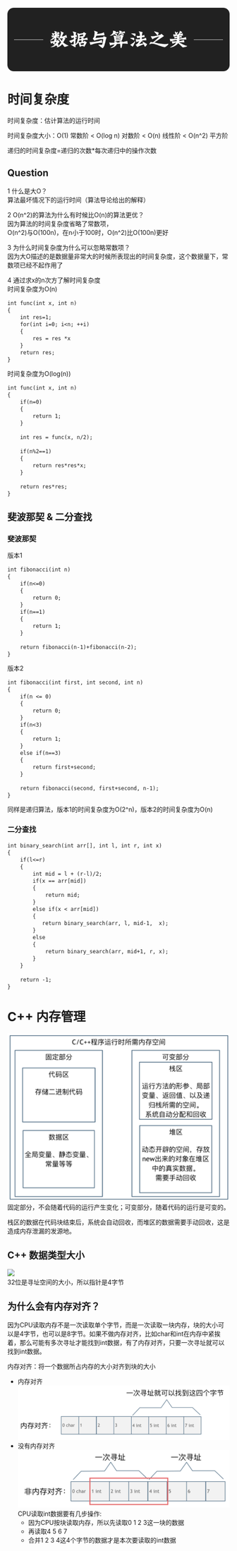 ![](./Picture/p.gif)  

# 时间复杂度
时间复杂度：估计算法的运行时间  

时间复杂度大小：O(1) 常数阶 < O(log n) 对数阶 < O(n) 线性阶 < O(n^2) 平方阶

递归的时间复杂度=递归的次数*每次递归中的操作次数  

## Question  
1 什么是大O？  
算法最坏情况下的运行时间（算法导论给出的解释）       

2 O(n^2)的算法为什么有时候比O(n)的算法更优？  
因为算法的时间复杂度省略了常数项，    
O(n^2)与O(100n)，在n小于100时，O(n^2)比O(100n)更好    

3 为什么时间复杂度为什么可以忽略常数项？  
因为大O描述的是数据量非常大的时候所表现出的时间复杂度，这个数据量下，常数项已经不起作用了      
 
4 通过求x的n次方了解时间复杂度  
时间复杂度为O(n)
```
int func(int x, int n)
{
    int res=1;
    for(int i=0; i<n; ++i)
    {
        res = res *x
    }
    return res;
}
```
时间复杂度为O(log(n))
```
int func(int x, int n)
{
    if(n=0)
    {
        return 1;
    }

    int res = func(x, n/2);

    if(n%2==1)
    {
        return res*res*x;
    }

    return res*res;
}
```
## 斐波那契 & 二分查找

### 斐波那契
版本1
```
int fibonacci(int n)
{
    if(n<=0)
    {
        return 0;
    }
    if(n==1)
    {
        return 1;
    }

    return fibonacci(n-1)+fibonacci(n-2);
}
```
版本2  
```
int fibonacci(int first, int second, int n)
{
    if(n <= 0)
    {
        return 0;
    }
    if(n<3)
    {
        return 1;
    }
    else if(n==3)
    {
        return first+second;
    }

    return fibonacci(second, first+second, n-1);
}
```
同样是递归算法，版本1的时间复杂度为O(2^n)，版本2的时间复杂度为O(n)  

### 二分查找
```
int binary_search(int arr[], int l, int r, int x)
{
    if(l<=r)
    {
        int mid = l + (r-l)/2;
        if(x == arr[mid])
        {
            return mid;
        }
        else if(x < arr[mid])
        {
           return binary_search(arr, l, mid-1,  x);
        }
        else
        {
            return binary_search(arr, mid+1, r, x);
        }
    }

    return -1;
}
```  

# C++ 内存管理  
![image1]  
固定部分，不会随着代码的运行产生变化；可变部分，随着代码的运行是可变的。  

栈区的数据在代码块结束后，系统会自动回收，而堆区的数据需要手动回收，这是造成内存泄漏的发源地。

## C++ 数据类型大小  
![][image2]    
32位是寻址空间的大小，所以指针是4字节

## 为什么会有内存对齐？  

因为CPU读取内存不是一次读取单个字节，而是一次读取一块内存，块的大小可以是4字节，也可以是8字节。如果不做内存对齐，比如char和int在内存中紧挨着，那么可能有多次寻址才能找到int数据，有了内存对齐，只要一次寻址就可以找到int数据。      

内存对齐：将一个数据所占内存的大小对齐到块的大小  

- 内存对齐
![image3]  
- 没有内存对齐  
![image4]  
CPU读取int数据要有几步操作:  
    - 因为CPU按块读取内存，所以先读取0 1 2 3这一块的数据  
    - 再读取4 5 6 7  
    - 合并1 2 3 4这4个字节的数据才是本次要读取的int数据



[//]:#(reference)
[image1]:./Picture/MemoryManager.png  
[image2]:./Picture/Type.png  
[image3]:./Picture/Memory1.png  
[image4]:./Picture/Memory2.png  

